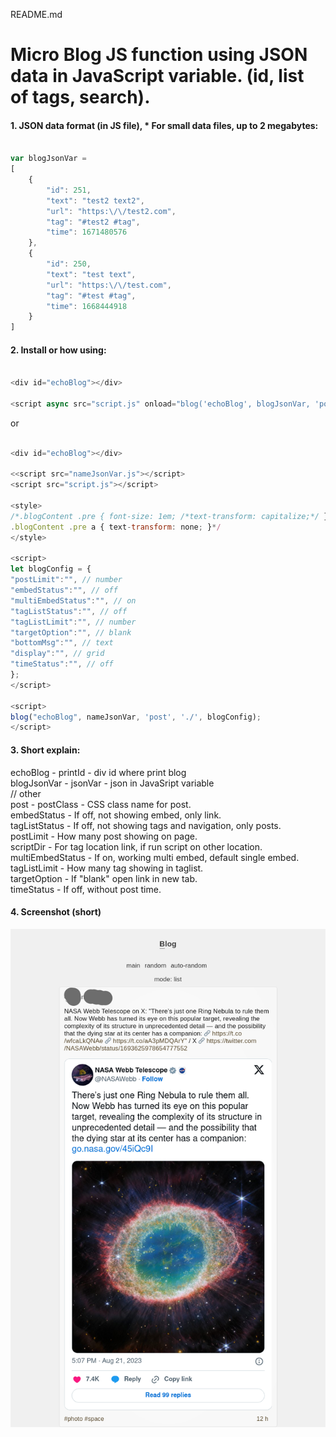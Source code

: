 README.md

<!-- v.1.0.1 -->

# Micro Blog JS function using JSON data in JavaScript variable. (id, list of tags, search).   

#### 1. JSON data format (in JS file), * For small data files, up to 2 megabytes:   
```javascript

var blogJsonVar = 
[
    {
        "id": 251,
        "text": "test2 text2",
        "url": "https:\/\/test2.com",
        "tag": "#test2 #tag",
        "time": 1671480576
    },
    {
        "id": 250,
        "text": "test text",
        "url": "https:\/\/test.com",
        "tag": "#test #tag",
        "time": 1668444918
    }
]

```


#### 2. Install or how using:
```javascript

<div id="echoBlog"></div>

<script async src="script.js" onload="blog('echoBlog', blogJsonVar, 'post', './', '')"></script>
```

or  

```javascript

<div id="echoBlog"></div>

<<script src="nameJsonVar.js"></script>
<script src="script.js"></script>

<style>
/*.blogContent .pre { font-size: 1em; /*text-transform: capitalize;*/ }
.blogContent .pre a { text-transform: none; }*/
</style>

<script>
let blogConfig = {
"postLimit":"", // number
"embedStatus":"", // off
"multiEmbedStatus":"", // on
"tagListStatus":"", // off
"tagListLimit":"", // number
"targetOption":"", // blank
"bottomMsg":"", // text
"display":"", // grid
"timeStatus":"", // off
};
</script>

<script>
blog("echoBlog", nameJsonVar, 'post', './', blogConfig);
</script>

```

#### 3. Short explain:  
echoBlog - printId - div id where print blog  
blogJsonVar - jsonVar - json in JavaSript variable  
// other  
post - postClass - CSS class name for post.  
embedStatus - If off, not showing embed, only link.  
tagListStatus - If off, not showing tags and navigation, only posts.  
postLimit - How many post showing on page.  
scriptDir - For tag location link, if run script on other location.  
multiEmbedStatus - If on, working multi embed, default single embed.  
tagListLimit - How many tag showing in taglist.  
targetOption - If "blank" open link in new tab.  
timeStatus - If off, without post time.  


#### 4. Screenshot  (short)
![screenshot](screenshot.png)


